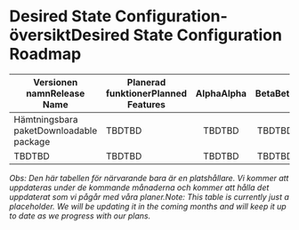 # <a name="desired-state-configuration-roadmap"></a><span data-ttu-id="1d49d-101">Desired State Configuration-översikt</span><span class="sxs-lookup"><span data-stu-id="1d49d-101">Desired State Configuration Roadmap</span></span>

| <span data-ttu-id="1d49d-102">Versionen namn</span><span class="sxs-lookup"><span data-stu-id="1d49d-102">Release Name</span></span> | <span data-ttu-id="1d49d-103">Planerad funktioner</span><span class="sxs-lookup"><span data-stu-id="1d49d-103">Planned Features</span></span> | <span data-ttu-id="1d49d-104">Alpha</span><span class="sxs-lookup"><span data-stu-id="1d49d-104">Alpha</span></span> | <span data-ttu-id="1d49d-105">Beta</span><span class="sxs-lookup"><span data-stu-id="1d49d-105">Beta</span></span> | <span data-ttu-id="1d49d-106">RTM</span><span class="sxs-lookup"><span data-stu-id="1d49d-106">RTM</span></span> |
| ---- | -------- | :-------: | :-------:| :-----: |
| <span data-ttu-id="1d49d-107">Hämtningsbara paket</span><span class="sxs-lookup"><span data-stu-id="1d49d-107">Downloadable package</span></span> | <span data-ttu-id="1d49d-108">TBD</span><span class="sxs-lookup"><span data-stu-id="1d49d-108">TBD</span></span> | <span data-ttu-id="1d49d-109">TBD</span><span class="sxs-lookup"><span data-stu-id="1d49d-109">TBD</span></span> | <span data-ttu-id="1d49d-110">TBD</span><span class="sxs-lookup"><span data-stu-id="1d49d-110">TBD</span></span> | <span data-ttu-id="1d49d-111">TBD</span><span class="sxs-lookup"><span data-stu-id="1d49d-111">TBD</span></span> |
| <span data-ttu-id="1d49d-112">TBD</span><span class="sxs-lookup"><span data-stu-id="1d49d-112">TBD</span></span> | <span data-ttu-id="1d49d-113">TBD</span><span class="sxs-lookup"><span data-stu-id="1d49d-113">TBD</span></span> | <span data-ttu-id="1d49d-114">TBD</span><span class="sxs-lookup"><span data-stu-id="1d49d-114">TBD</span></span> | <span data-ttu-id="1d49d-115">TBD</span><span class="sxs-lookup"><span data-stu-id="1d49d-115">TBD</span></span> | <span data-ttu-id="1d49d-116">TBD</span><span class="sxs-lookup"><span data-stu-id="1d49d-116">TBD</span></span> |

<span data-ttu-id="1d49d-117">*Obs: Den här tabellen för närvarande bara är en platshållare. Vi kommer att uppdateras under de kommande månaderna och kommer att hålla det uppdaterat som vi pågår med våra planer.*</span><span class="sxs-lookup"><span data-stu-id="1d49d-117">*Note: This table is currently just a placeholder. We will be updating it in the coming months and will keep it up to date as we progress with our plans.*</span></span>